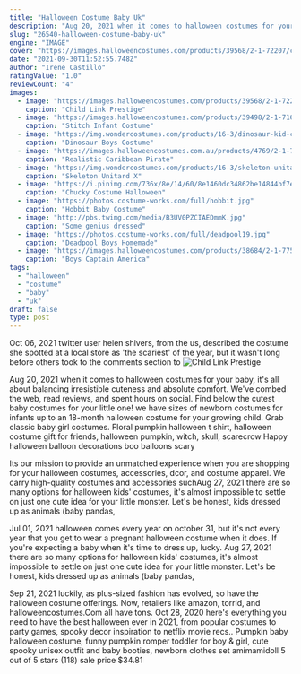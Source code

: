 ```yaml
---
title: "Halloween Costume Baby Uk"
description: "Aug 20, 2021 when it comes to halloween costumes for your baby, it's all about balancing irresistible cuteness and absolute comfort. We've combed the web, read reviews, and spent hours on social"
slug: "26540-halloween-costume-baby-uk"
engine: "IMAGE"
cover: "https://images.halloweencostumes.com/products/39568/2-1-72207/child-link-prestige-costume.jpg"
date: "2021-09-30T11:52:55.748Z"
author: "Irene Castillo"
ratingValue: "1.0"
reviewCount: "4"
images:
  - image: "https://images.halloweencostumes.com/products/39568/2-1-72207/child-link-prestige-costume.jpg"
    caption: "Child Link Prestige"
  - image: "https://images.halloweencostumes.com/products/39498/2-1-71607/stitch-infant-costume1.jpg"
    caption: "Stitch Infant Costume"
  - image: "https://img.wondercostumes.com/products/16-3/dinosaur-kid-costume.jpg"
    caption: "Dinosaur Boys Costume"
  - image: "https://images.halloweencostumes.com.au/products/4769/2-1-76813/realistic-caribbean-pirate-costume.jpg"
    caption: "Realistic Caribbean Pirate"
  - image: "https://img.wondercostumes.com/products/16-3/skeleton-unitard-xray-women-costume.jpg"
    caption: "Skeleton Unitard X"
  - image: "https://i.pinimg.com/736x/8e/14/60/8e1460dc34862be14844bf7eb0749c8f--old-halloween-costumes-guy-costumes.jpg"
    caption: "Chucky Costume Halloween"
  - image: "https://photos.costume-works.com/full/hobbit.jpg"
    caption: "Hobbit Baby Costume"
  - image: "http://pbs.twimg.com/media/B3UV0PZCIAEDmmK.jpg"
    caption: "Some genius dressed"
  - image: "https://photos.costume-works.com/full/deadpool19.jpg"
    caption: "Deadpool Boys Homemade"
  - image: "https://images.halloweencostumes.com/products/38684/2-1-77517/boys-civil-war-captain-america-deluxe-costume.jpg"
    caption: "Boys Captain America"
tags:
  - "halloween"
  - "costume"
  - "baby"
  - "uk"
draft: false
type: post
---
```


Oct 06, 2021 twitter user helen shivers, from the us, described the costume she spotted at a local store as 'the scariest' of the year, but it wasn't long before others took to the comments section to
![Child Link Prestige](https://images.halloweencostumes.com/products/39568/2-1-72207/child-link-prestige-costume.jpg "Child Link Prestige")

Aug 20, 2021 when it comes to halloween costumes for your baby, it&#39;s all about balancing irresistible cuteness and absolute comfort. We&#39;ve combed the web, read reviews, and spent hours on social. Find below the cutest baby costumes for your little one! we have sizes of newborn costumes for infants up to an 18-month halloween costume for your growing child. Grab classic baby girl costumes. Floral pumpkin halloween t shirt, halloween costume gift for friends, halloween pumpkin, witch, skull, scarecrow  Happy halloween balloon decorations boo balloons scary
<!--inArticleAds-->

<!--galleryOne-->

Its our mission to provide an unmatched experience when you are shopping for your halloween costumes, accessories, dcor, and costume apparel. We carry high-quality costumes and accessories suchAug 27, 2021 there are so many options for halloween kids' costumes, it's almost impossible to settle on just one cute idea for your little monster. Let's be honest, kids dressed up as animals (baby pandas,
<!--inArticleAds-->

<!--galleryTwo-->

Jul 01, 2021 halloween comes every year on october 31, but it's not every year that you get to wear a pregnant halloween costume when it does. If you're expecting a baby when it's time to dress up, lucky. Aug 27, 2021 there are so many options for halloween kids' costumes, it's almost impossible to settle on just one cute idea for your little monster. Let's be honest, kids dressed up as animals (baby pandas,
<!--galleryThree-->

Sep 21, 2021 luckily, as plus-sized fashion has evolved, so have the halloween costume offerings. Now, retailers like amazon, torrid, and halloweencostumes.Com all have tons. Oct 28, 2020 here's everything you need to have the best halloween ever in 2021, from popular costumes to party games, spooky decor inspiration to netflix movie recs.. Pumpkin baby halloween costume, funny pumpkin romper toddler for boy & girl, cute spooky unisex outfit and baby booties, newborn clothes set amimamidoll 5 out of 5 stars (118) sale price $34.81